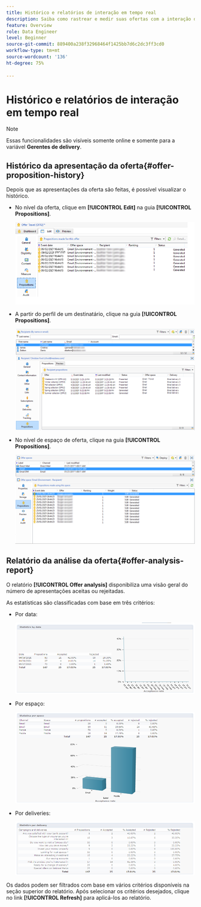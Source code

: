 ```yaml
---
title: Histórico e relatórios de interação em tempo real
description: Saiba como rastrear e medir suas ofertas com a interação do Campaign
feature: Overview
role: Data Engineer
level: Beginner
source-git-commit: 889400a238f32968464f1425bb7d6c2dc3ff3cd0
workflow-type: tm+mt
source-wordcount: '136'
ht-degree: 75%

---
```


# Histórico e relatórios de interação em tempo real

>[!NOTE]
>
>Essas funcionalidades são visíveis somente online e somente para a variável **Gerentes de delivery**.

## Histórico da apresentação da oferta{#offer-proposition-history}

Depois que as apresentações da oferta são feitas, é possível visualizar o histórico.

* No nível da oferta, clique em **[!UICONTROL Edit]** na guia **[!UICONTROL Propositions]**.

   ![](assets/offer_followup_006.png)

* A partir do perfil de um destinatário, clique na guia **[!UICONTROL Propositions]**.

   ![](assets/offer_followup_002.png)

* No nível de espaço de oferta, clique na guia **[!UICONTROL Propositions]**.

   ![](assets/offer_space_prop_001_b.png)

## Relatório da análise da oferta{#offer-analysis-report}

O relatório **[!UICONTROL Offer analysis]** disponibiliza uma visão geral do número de apresentações aceitas ou rejeitadas.

As estatísticas são classificadas com base em três critérios:

* Por data:

   ![](assets/offer_report_perdate.png)

* Por espaço:

   ![](assets/offer_report_perspaces.png)

* Por deliveries:

   ![](assets/offer_report_perdeliveries.png)

Os dados podem ser filtrados com base em vários critérios disponíveis na seção superior do relatório. Após selecionar os critérios desejados, clique no link **[!UICONTROL Refresh]** para aplicá-los ao relatório.
